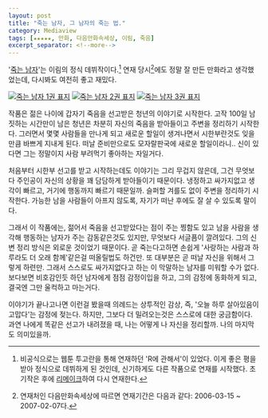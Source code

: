 ```yaml
---
layout: post
title: "죽는 남자, 그 남자의 죽는 법."
category: Mediaview
tags: [★★★★★, 만화, 다음만화속세상, 이림, 죽음]
excerpt_separator: <!--more-->
---
```


'[죽는 남자](http://cartoon.media.daum.net/webtoon/view/man)'는 이림의 정식 데뷔작이다.<!--more-->[^1]
연재 당시[^2]에도 정말 잘 만든 만화라고 생각했었는데, 다시봐도 여전히 좋고 재밌다.

[^1]: 비공식으로는 웹툰 투고란을 통해 연재하던 'R에 관해서'이 있었다. 이게 좋은 평을 받아 정식으로 데뷔하게 된 것인데, 신기하게도 다른 작품으로 연재를 시작했다. 초기작은 후에 [리메이크](http://cartoon.media.daum.net/link/view/rr)하여 다시 연재한다.

[^2]: 연재처인 다음만화속세상에 따르면 연재기간은 다음과 같다: 2006-03-15 ~ 2007-02-07다.

[![죽는 남자 1권 표지](https://lh4.googleusercontent.com/-oKZXTs4xjOg/VMmh_YCZW5I/AAAAAAAAOuc/jyfOWNCCTR8/s300/100dayslater_1.jpg)](http://www.aladin.co.kr/shop/wproduct.aspx?ISBN=8989399858&ttbkey=ttbreznoa0249001&COPYPaper=1)
[![죽는 남자 2권 표지](https://lh3.googleusercontent.com/-bPbhSPEQOF8/VMmiGxi-iBI/AAAAAAAAOuw/t9Lh3lx8EEY/s300/100dayslater_2.jpg)](http://www.aladin.co.kr/shop/wproduct.aspx?ISBN=8989399882&ttbkey=ttbreznoa0249001&COPYPaper=1)
[![죽는 남자 3권 표지](https://lh3.googleusercontent.com/-OSR3WF2WLs0/VMmiL4V6UbI/AAAAAAAAOvE/GhcW_ftreeA/s300/100dayslater_3.jpg)](http://www.aladin.co.kr/shop/wproduct.aspx?ISBN=8989399904&ttbkey=ttbreznoa0249001&COPYPaper=1)

작품은 젊은 나이에 갑자기 죽음을 선고받은 청년의 이야기로 시작한다.
고작 100일 남짓하는 시간만이 남은 청년은 차분히 자신의 죽음을 받아들이고 주변을 정리하기 시작한다.
그러면서 몇몇 사람들을 만나게 되고 새로운 할일이 생겨나면서 시한부란것도 잊을만큼 바쁘게 지내게 된다.
떠날 준비만으로도 모자랄판국에 새로운 할일이라니..
신이 있다면 그는 정말이지 사람 부려먹기 좋아하는 자일거다.

처음부터 시한부 선고를 받고 시작하는데도 이야기는 그리 무겁지 않은데, 그건 무엇보다 주인공이 자신의 상황을 꽤 담담하게 받아들이기 때문이다.
냉정하고 싸가지없고 생각이 빠르고, 거기에 행동까지 빠르기 때문일까.
슬퍼할 겨를도 없이 주변을 정리하기 시작한다.
가능한 남을 사람들이 아프지 않도록, 자기가 떠난 후에도 잘 살 수 있도록 말이다.

그래서 이 작품에는, 젊어서 죽음을 선고받았다는 점이 주는 찡함도 있고
남을 사람을 생각해 행동하는 남자가 주는 감동같은것도 있지만,
무엇보다 서글픔이 깔려있다.
그의 신변 정리 방식은 외로운 것이었기 때문이다.
곧 죽는다고하면 손쉽게 '사랑하는 사람과 하루라도 더 오래 함께'같은걸 떠올릴법도 하건만.
또 대부분은 곧 떠날 자신을 위해서 그렇게 하련만.
그래서 스스로도 싸가지없다고 하는 이 막말하는 남자를 미워할 수가 없다.
보다보면 비호감인듯 하던 남자에게 점점 감정이입을 하고, 그의 감정에 동화하게 되고, 결국엔 그만 울컥하고 마는거다.

이야기가 끝나고나면 이런걸 봤을때 의례드는 상투적인 감상, 즉, '오늘 하루 살아있음이 고맙다'는 감정에 젖는다.
하지만, 그보다 더 밀려오는것은 스스로에 대한 궁금함이다.
과연 나에게 똑같은 선고가 내려졌을 때, 나는 어떻게 나 자신을 정리할까.
나의 마지막도 의미있을까.
